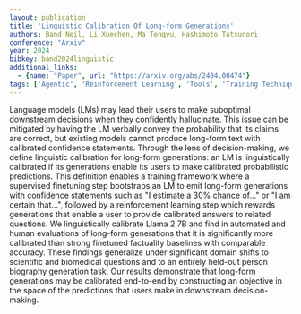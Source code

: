 ```yaml
---
layout: publication
title: 'Linguistic Calibration Of Long-form Generations'
authors: Band Neil, Li Xuechen, Ma Tengyu, Hashimoto Tatsunori
conference: "Arxiv"
year: 2024
bibkey: band2024linguistic
additional_links:
  - {name: "Paper", url: "https://arxiv.org/abs/2404.00474"}
tags: ['Agentic', 'Reinforcement Learning', 'Tools', 'Training Techniques']
---
```

Language models (LMs) may lead their users to make suboptimal downstream
decisions when they confidently hallucinate. This issue can be mitigated by
having the LM verbally convey the probability that its claims are correct, but
existing models cannot produce long-form text with calibrated confidence
statements. Through the lens of decision-making, we define linguistic
calibration for long-form generations: an LM is linguistically calibrated if
its generations enable its users to make calibrated probabilistic predictions.
This definition enables a training framework where a supervised finetuning step
bootstraps an LM to emit long-form generations with confidence statements such
as "I estimate a 30% chance of..." or "I am certain that...", followed by a
reinforcement learning step which rewards generations that enable a user to
provide calibrated answers to related questions. We linguistically calibrate
Llama 2 7B and find in automated and human evaluations of long-form generations
that it is significantly more calibrated than strong finetuned factuality
baselines with comparable accuracy. These findings generalize under significant
domain shifts to scientific and biomedical questions and to an entirely
held-out person biography generation task. Our results demonstrate that
long-form generations may be calibrated end-to-end by constructing an objective
in the space of the predictions that users make in downstream decision-making.
